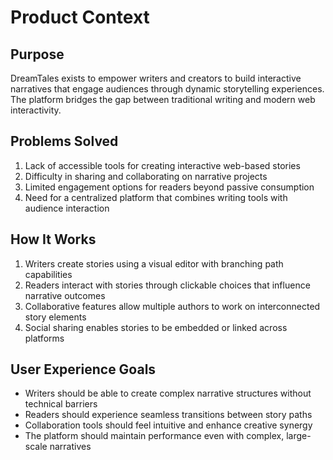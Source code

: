 # Product Context

## Purpose
DreamTales exists to empower writers and creators to build interactive narratives that engage audiences through dynamic storytelling experiences. The platform bridges the gap between traditional writing and modern web interactivity.

## Problems Solved
1. Lack of accessible tools for creating interactive web-based stories
2. Difficulty in sharing and collaborating on narrative projects
3. Limited engagement options for readers beyond passive consumption
4. Need for a centralized platform that combines writing tools with audience interaction

## How It Works
1. Writers create stories using a visual editor with branching path capabilities
2. Readers interact with stories through clickable choices that influence narrative outcomes
3. Collaborative features allow multiple authors to work on interconnected story elements
4. Social sharing enables stories to be embedded or linked across platforms

## User Experience Goals
- Writers should be able to create complex narrative structures without technical barriers
- Readers should experience seamless transitions between story paths
- Collaboration tools should feel intuitive and enhance creative synergy
- The platform should maintain performance even with complex, large-scale narratives
